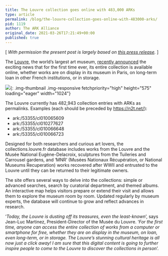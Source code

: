 ```yaml
---
title: The Louvre collection goes online with 483,000 ARKs
type: article
permalink: /blog/the-louvre-collection-goes-online-with-483000-arks/
pid: 1119
author: The ARK Alliance
original_date: 2021-03-26T17:21:49+00:00
published: true
---
```


\[ *With permission the present post is largely based on [this press release].* \]

The [Louvre], the world’s largest art museum, [recently announced][this press release] the exciting news that for the first time ever, its entire collection is available online, whether works are on display in its museum in Paris, on long-term loan in other French institutions, or in storage.

![][1]{: .img-thumbnail .img-responsive fetchpriority="high" height="575" loading="eager" width="1024"}

The Louvre currently has 482,943 collection entries with ARKs as permalinks. Examples (each should be preceded by <https://n2t.net/>):

-   ark:/53355/cl010065609
-   ark:/53355/cl010277627
-   ark:/53355/cl010066648
-   ark:/53355/cl010066723

Designed for both researchers and curious art lovers, the collections.louvre.fr database includes works from the Louvre and the Musée National Eugène-Delacroix, sculptures from the Tuileries and Carrousel gardens, and ‘MNR’ (Musées Nationaux Récupération, or National Museums Recuperation) works recovered after WWII and entrusted to the Louvre until they can be returned to their legitimate owners.

The site offers several ways to delve into the collections: simple or advanced searches, search by curatorial department, and themed albums. An interactive map helps visitors prepare or extend their visit and allows them to explore the museum room by room. Updated regularly by museum experts, the database will continue to grow and reflect advances in research.

‘*Today, the Louvre is dusting off its treasures, even the least-known*’, says Jean-Luc Martinez, President-Director of the Musée du Louvre. ‘*For the first time, anyone can access the entire collection of works from a computer or smartphone for free, whether they are on display in the museum, on loan, even long-term, or in storage. The Louvre’s stunning cultural heritage is all now just a click away! I am sure that this digital content is going to further inspire people to come to the Louvre to discover the collections in person*’.

[this press release]: https://presse.louvre.fr/le-musee-du-louvre-met-en-ligne-ses-collections-et-devoile-son-nouveau-site-internet-3/
[Louvre]: https://www.louvre.fr/
[1]: assets/images/posts/2021-03-26-the-louvre-collection-goes-online-with-483000-arks/louvre_objects.png
